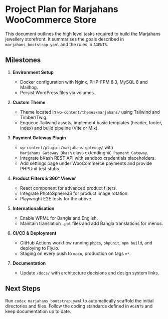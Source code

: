 # Project Plan for Marjahans WooCommerce Store

This document outlines the high level tasks required to build the Marjahans jewellery storefront. It summarises the goals described in `marjahans_bootstrap.yaml` and the rules in `AGENTS`.

## Milestones

1. **Environment Setup**
   - Docker configuration with Nginx, PHP-FPM 8.3, MySQL 8 and Mailhog.
   - Persist WordPress files via volumes.

2. **Custom Theme**
   - Theme located in `wp-content/themes/marjahans/` using Tailwind and Timber/Twig.
   - Enqueue Tailwind assets, implement basic templates (header, footer, index) and build pipeline (Vite or Mix).

3. **Payment Gateway Plugin**
   - `wp-content/plugins/marjahans-gateway/` with `Marjahans_Gateway_Bkash` class extending `WC_Payment_Gateway`.
   - Integrate bKash REST API with sandbox credentials placeholders.
   - Add settings page under WooCommerce payments and provide PHPUnit test stubs.

4. **Product Filters & 360° Viewer**
   - React component for advanced product filters.
   - Integrate PhotoSphereJS for product image rotation.
   - Playwright E2E tests for the above.

5. **Internationalisation**
   - Enable WPML for Bangla and English.
   - Maintain translation `.pot` files and add Bangla translations for menus.

6. **CI/CD & Deployment**
   - GitHub Actions workflow running `phpcs`, `phpunit`, `npm build`, and deploying to Fly.io.
   - Staging on every push to `main`, production on tags `v*`.

7. **Documentation**
   - Update `/docs/` with architecture decisions and design system links.

## Next Steps

Run `codex marjahans_bootstrap.yaml` to automatically scaffold the initial directories and files. Follow the coding standards defined in `AGENTS` and keep documentation up to date.
